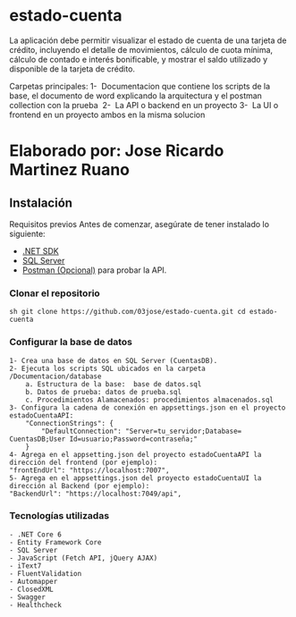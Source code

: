 # estado-cuenta
La aplicación debe permitir visualizar el estado de cuenta de una tarjeta de  crédito, incluyendo el detalle de movimientos, cálculo de cuota mínima, cálculo de contado e interés  bonificable, y mostrar el saldo utilizado y disponible de la tarjeta de crédito. 

Carpetas principales:
1-  Documentacion que contiene los scripts de la base, el documento de word explicando la arquitectura y el postman collection con la prueba 
2-  La API o backend en un proyecto
3-  La UI o frontend en un proyecto ambos en la misma solucion


#	Elaborado por: Jose Ricardo Martinez Ruano

##  Instalación ### 
Requisitos previos Antes de comenzar, asegúrate de tener instalado lo siguiente: 
  - [.NET SDK](https://dotnet.microsoft.com/download) 
  - [SQL Server](https://www.microsoft.com/es-es/sql-server/sql-server-downloads) 
  - [Postman (Opcional)](https://www.postman.com/downloads/) para probar la API. 

### Clonar el repositorio ###
	sh git clone https://github.com/03jose/estado-cuenta.git cd estado-cuenta

###  Configurar la base de datos ###
	1- Crea una base de datos en SQL Server (CuentasDB).
	2- Ejecuta los scripts SQL ubicados en la carpeta /Documentacion/database
		a. Estructura de la base:  base de datos.sql
		b. Datos de prueba: datos de prueba.sql
		c. Procedimientos Alamacenados: procedimientos almacenados.sql
	3- Configura la cadena de conexión en appsettings.json en el proyecto estadoCuentaAPI:
		"ConnectionStrings": {
			"DefaultConnection": "Server=tu_servidor;Database= CuentasDB;User Id=usuario;Password=contraseña;"
		}
	4- Agrega en el appsetting.json del proyecto estadoCuentaAPI la dirección del frontend (por ejemplo):
	"frontEndUrl": "https://localhost:7007",
	5- Agrega en el appsettings.json del proyecto estadoCuentaUI la dirección al Backend (por ejemplo):
	"BackendUrl": "https://localhost:7049/api", 

### Tecnologías utilizadas ###
	- .NET Core 6
	- Entity Framework Core
	- SQL Server
	- JavaScript (Fetch API, jQuery AJAX)
	- iText7
	- FluentValidation
	- Automapper
	- ClosedXML
	- Swagger
	- Healthcheck
